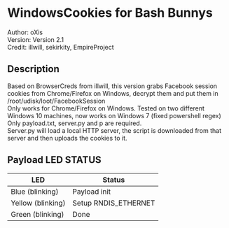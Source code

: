 # WindowsCookies for Bash Bunnys

Author: oXis    
Version: Version 2.1    
Credit: illwill, sekirkity, EmpireProject     

## Description

Based on BrowserCreds from illwill, this version grabs Facebook session cookies from Chrome/Firefox on Windows, decrypt them and put them in /root/udisk/loot/FacebookSession    
Only works for Chrome/Firefox on Windows. Tested on two different Windows 10 machines, now works on Windows 7 (fixed powershell regex)    
Only payload.txt, server.py and p are required.    
Server.py will load a local HTTP server, the script is downloaded from that server and then uploads the cookies to it.    

## Payload LED STATUS

| LED              | Status                                 |
| ---------------- | -------------------------------------- |
| Blue (blinking)  | Payload init                           |
| Yellow (blinking)| Setup RNDIS_ETHERNET  				    |
| Green (blinking) | Done               				    |

